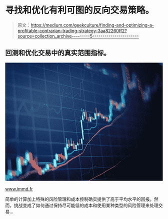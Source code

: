 # 寻找和优化有利可图的反向交易策略。

> 原文：<https://medium.com/geekculture/finding-and-optimizing-a-profitable-contrarian-trading-strategy-3aa82260ff2?source=collection_archive---------5----------------------->

## 回测和优化交易中的真实范围指标。

![](img/fb1b1157c04205e211d92a568ecec43d.png)

www.immd.fr

简单的计算加上特殊的风险管理和成本控制确实提供了高于平均水平的回报。然而，挑战变成了如何通过保持尽可能低的成本和使用某种类型的风险管理来处理交易…